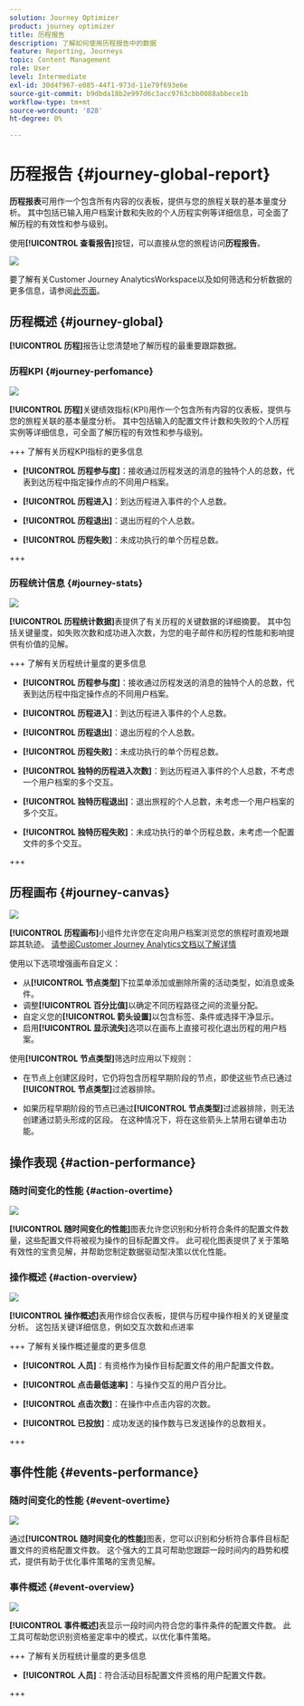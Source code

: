 ```yaml
---
solution: Journey Optimizer
product: journey optimizer
title: 历程报告
description: 了解如何使用历程报告中的数据
feature: Reporting, Journeys
topic: Content Management
role: User
level: Intermediate
exl-id: 30d4f967-e085-44f1-973d-11e79f693e6e
source-git-commit: b9dbda18b2e997d6c3acc9763cbb0088abbece1b
workflow-type: tm+mt
source-wordcount: '828'
ht-degree: 0%

---
```


# 历程报告 {#journey-global-report}

**历程报表**&#x200B;可用作一个包含所有内容的仪表板，提供与您的旅程关联的基本量度分析。 其中包括已输入用户档案计数和失败的个人历程实例等详细信息，可全面了解历程的有效性和参与级别。

使用&#x200B;**[!UICONTROL 查看报告]**&#x200B;按钮，可以直接从您的旅程访问&#x200B;**历程报告**。

![](assets/gs-cja-report-3.png)

要了解有关Customer Journey AnalyticsWorkspace以及如何筛选和分析数据的更多信息，请参阅[此页面](https://experienceleague.adobe.com/en/docs/analytics-platform/using/cja-workspace/home)。

## 历程概述 {#journey-global}

**[!UICONTROL 历程]**&#x200B;报告让您清楚地了解历程的最重要跟踪数据。

### 历程KPI {#journey-perfomance}

![](assets/cja-journey-kpis.png)

**[!UICONTROL 历程]**&#x200B;关键绩效指标(KPI)用作一个包含所有内容的仪表板，提供与您的旅程关联的基本量度分析。 其中包括输入的配置文件计数和失败的个人历程实例等详细信息，可全面了解历程的有效性和参与级别。

+++ 了解有关历程KPI指标的更多信息

* **[!UICONTROL 历程参与度]**：接收通过历程发送的消息的独特个人的总数，代表到达历程中指定操作点的不同用户档案。

* **[!UICONTROL 历程进入]**：到达历程进入事件的个人总数。

* **[!UICONTROL 历程退出]**：退出历程的个人总数。

* **[!UICONTROL 历程失败]**：未成功执行的单个历程总数。

+++

### 历程统计信息 {#journey-stats}

![](assets/cja-journey-stats.png)

**[!UICONTROL 历程统计数据]**&#x200B;表提供了有关历程的关键数据的详细摘要。 其中包括关键量度，如失败次数和成功进入次数，为您的电子邮件和历程的性能和影响提供有价值的见解。

+++ 了解有关历程统计量度的更多信息

* **[!UICONTROL 历程参与度]**：接收通过历程发送的消息的独特个人的总数，代表到达历程中指定操作点的不同用户档案。

* **[!UICONTROL 历程进入]**：到达历程进入事件的个人总数。

* **[!UICONTROL 历程退出]**：退出历程的个人总数。

* **[!UICONTROL 历程失败]**：未成功执行的单个历程总数。

* **[!UICONTROL 独特的历程进入次数]**：到达历程进入事件的个人总数，不考虑一个用户档案的多个交互。

* **[!UICONTROL 独特历程退出]**：退出旅程的个人总数，未考虑一个用户档案的多个交互。

* **[!UICONTROL 独特历程失败]**：未成功执行的单个历程总数，未考虑一个配置文件的多个交互。

+++

## 历程画布 {#journey-canvas}

![](assets/cja-journey-canvas.png)

**[!UICONTROL 历程画布]**&#x200B;小组件允许您在定向用户档案浏览您的旅程时直观地跟踪其轨迹。 [请参阅Customer Journey Analytics文档以了解详情](https://experienceleague.adobe.com/en/docs/analytics-platform/using/cja-workspace/visualizations/journey-canvas/journey-canvas)

使用以下选项增强画布自定义：

* 从&#x200B;**[!UICONTROL 节点类型]**&#x200B;下拉菜单添加或删除所需的活动类型，如消息或条件。
* 调整&#x200B;**[!UICONTROL 百分比值]**&#x200B;以确定不同历程路径之间的流量分配。
* 自定义您的&#x200B;**[!UICONTROL 箭头设置]**&#x200B;以包含标签、条件或选择干净显示。
* 启用&#x200B;**[!UICONTROL 显示流失]**&#x200B;选项以在画布上直接可视化退出历程的用户档案。

使用&#x200B;**[!UICONTROL 节点类型]**&#x200B;筛选时应用以下规则：

* 在节点上创建区段时，它仍将包含历程早期阶段的节点，即使这些节点已通过&#x200B;**[!UICONTROL 节点类型]**&#x200B;过滤器排除。

* 如果历程早期阶段的节点已通过&#x200B;**[!UICONTROL 节点类型]**&#x200B;过滤器排除，则无法创建通过箭头形成的区段。 在这种情况下，将在这些箭头上禁用右键单击功能。

## 操作表现 {#action-performance}

### 随时间变化的性能 {#action-overtime}

![](assets/cja-journey-action-performance.png)

**[!UICONTROL 随时间变化的性能]**&#x200B;图表允许您识别和分析符合条件的配置文件数量，这些配置文件将被视为操作的目标配置文件。 此可视化图表提供了关于策略有效性的宝贵见解，并帮助您制定数据驱动型决策以优化性能。

### 操作概述 {#action-overview}

![](assets/cja-journey-action-overview.png)

**[!UICONTROL 操作概述]**&#x200B;表用作综合仪表板，提供与历程中操作相关的关键量度分析。 这包括关键详细信息，例如交互次数和点进率

+++ 了解有关操作概述量度的更多信息

* **[!UICONTROL 人员]**：有资格作为操作目标配置文件的用户配置文件数。

* **[!UICONTROL 点击最低速率]**：与操作交互的用户百分比。

* **[!UICONTROL 点击次数]**：在操作中点击内容的次数。

* **[!UICONTROL 已投放]**：成功发送的操作数与已发送操作的总数相关。

+++

## 事件性能 {#events-performance}

### 随时间变化的性能 {#event-overtime}

![](assets/cja-journey-performance-event.png)

通过&#x200B;**[!UICONTROL 随时间变化的性能]**&#x200B;图表，您可以识别和分析符合事件目标配置文件的资格配置文件数。 这个强大的工具可帮助您跟踪一段时间内的趋势和模式，提供有助于优化事件策略的宝贵见解。

### 事件概述 {#event-overview}

![](assets/cja-journey-events-overview.png)

**[!UICONTROL 事件概述]**&#x200B;表显示一段时间内符合您的事件条件的配置文件数。 此工具可帮助您识别资格鉴定率中的模式，以优化事件策略。

+++ 了解有关历程统计量度的更多信息

* **[!UICONTROL 人员]**：符合活动目标配置文件资格的用户配置文件数。

+++
